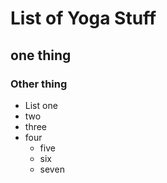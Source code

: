 <!-- TITLE: Cool Thing -->
<!-- SUBTITLE: A quick summary of Cool Thing -->

# List of Yoga Stuff

## one thing

### Other thing

* List one
* two 
* three 
* four
	* five
	* six
	* seven

